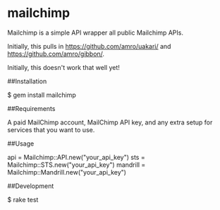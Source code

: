 # mailchimp

Mailchimp is a simple API wrapper all public Mailchimp APIs.

Initially, this pulls in https://github.com/amro/uakari/ and https://github.com/amro/gibbon/.

Initially, this doesn't work that well yet!

##Installation

  $ gem install mailchimp

##Requirements

A paid MailChimp account, MailChimp API key, and any extra setup for services that you want to use.

##Usage

api      = Mailchimp::API.new("your_api_key")
sts      = Mailchimp::STS.new("your_api_key")
mandrill = Mailchimp::Mandrill.new("your_api_key")

##Development

  $ rake test